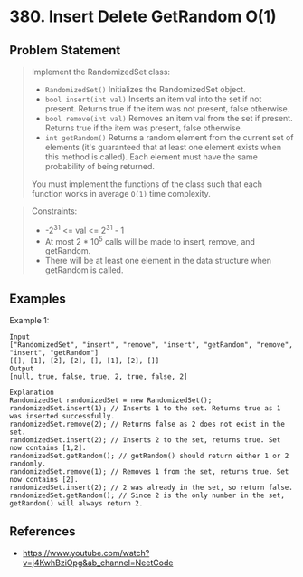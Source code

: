 # 380. Insert Delete GetRandom O(1)

## Problem Statement

> Implement the RandomizedSet class:
>
> - `RandomizedSet()` Initializes the RandomizedSet object.
> - `bool insert(int val)` Inserts an item val into the set if not present. Returns true if the item was not present, false otherwise.
> - `bool remove(int val)` Removes an item val from the set if present. Returns true if the item was present, false otherwise.
> - `int getRandom()` Returns a random element from the current set of elements (it's guaranteed that at least one element exists when this method is called). Each element must have the same probability of being returned.
>
> You must implement the functions of the class such that each function works in average `O(1)` time complexity.

> Constraints:
>
> - -2<sup>31</sup> <= val <= 2<sup>31</sup> - 1
> - At most 2 \* 10<sup>5</sup> calls will be made to insert, remove, and getRandom.
> - There will be at least one element in the data structure when getRandom is called.

## Examples

Example 1:

```
Input
["RandomizedSet", "insert", "remove", "insert", "getRandom", "remove", "insert", "getRandom"]
[[], [1], [2], [2], [], [1], [2], []]
Output
[null, true, false, true, 2, true, false, 2]

Explanation
RandomizedSet randomizedSet = new RandomizedSet();
randomizedSet.insert(1); // Inserts 1 to the set. Returns true as 1 was inserted successfully.
randomizedSet.remove(2); // Returns false as 2 does not exist in the set.
randomizedSet.insert(2); // Inserts 2 to the set, returns true. Set now contains [1,2].
randomizedSet.getRandom(); // getRandom() should return either 1 or 2 randomly.
randomizedSet.remove(1); // Removes 1 from the set, returns true. Set now contains [2].
randomizedSet.insert(2); // 2 was already in the set, so return false.
randomizedSet.getRandom(); // Since 2 is the only number in the set, getRandom() will always return 2.
```

## References

- https://www.youtube.com/watch?v=j4KwhBziOpg&ab_channel=NeetCode
